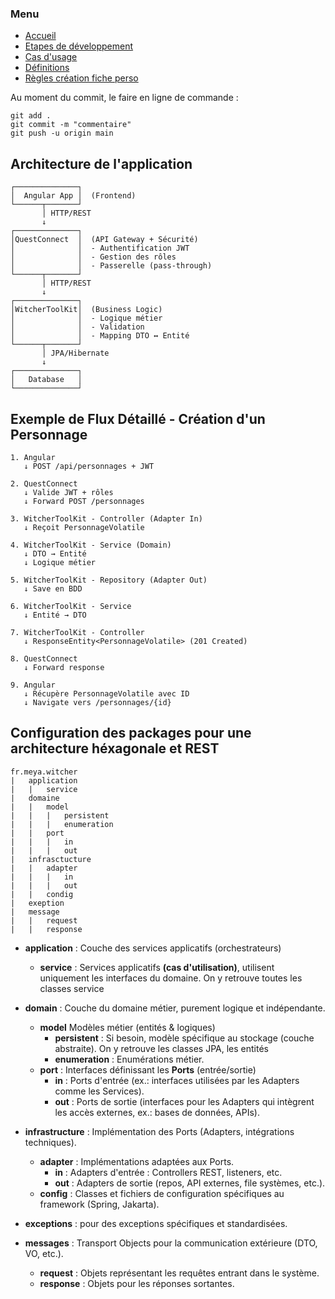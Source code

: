 ### Menu
* [Accueil](_accueil.md)
* [Etapes de développement](_etape_dev.md)
* [Cas d'usage](_uc.md)
* [Définitions](_definition.md)
* [Règles création fiche perso](_creer_fiche_perso.md)

Au moment du commit, le faire en ligne de commande :
````gitexclude
git add .
git commit -m "commentaire"
git push -u origin main
````
## Architecture de l'application
```
┌──────────────┐
│  Angular App │  (Frontend)
└──────┬───────┘
       │ HTTP/REST
       ↓
┌──────────────┐
│QuestConnect  │  (API Gateway + Sécurité)
│              │  - Authentification JWT
│              │  - Gestion des rôles
│              │  - Passerelle (pass-through)
└──────┬───────┘
       │ HTTP/REST
       ↓
┌──────────────┐
│WitcherToolKit│  (Business Logic)
│              │  - Logique métier
│              │  - Validation
│              │  - Mapping DTO ↔ Entité
└──────┬───────┘
       │ JPA/Hibernate
       ↓
┌──────────────┐
│   Database   │
└──────────────┘
```

## Exemple de Flux Détaillé - Création d'un Personnage
```
1. Angular
   ↓ POST /api/personnages + JWT
   
2. QuestConnect
   ↓ Valide JWT + rôles
   ↓ Forward POST /personnages
   
3. WitcherToolKit - Controller (Adapter In)
   ↓ Reçoit PersonnageVolatile
   
4. WitcherToolKit - Service (Domain)
   ↓ DTO → Entité
   ↓ Logique métier
   
5. WitcherToolKit - Repository (Adapter Out)
   ↓ Save en BDD
   
6. WitcherToolKit - Service
   ↓ Entité → DTO
   
7. WitcherToolKit - Controller
   ↓ ResponseEntity<PersonnageVolatile> (201 Created)
   
8. QuestConnect
   ↓ Forward response
   
9. Angular
   ↓ Récupère PersonnageVolatile avec ID
   ↓ Navigate vers /personnages/{id}
```

## Configuration des packages pour une architecture héxagonale et REST
```
fr.meya.witcher
|	application
|	|	service
|	domaine
|	|	model
|	|	|	persistent
|	|	|	enumeration
|	|	port
|	|	|	in
|	|	|	out
|	infrasctucture
|	|	adapter
|	|	|	in
|	|	|	out
|	|	condig
|	exeption
|	message
|	|	request
|	|	response
```
- **application** : Couche des services applicatifs (orchestrateurs)
    - **service** : Services applicatifs **(cas d'utilisation)**, utilisent uniquement les interfaces du domaine. On y retrouve toutes les classes service

- **domain** : Couche du domaine métier, purement logique et indépendante.
    - **model** Modèles métier (entités & logiques)
        - **persistent** : Si besoin, modèle spécifique au stockage (couche abstraite). On y retrouve les classes JPA, les entités
        - **enumeration** : Enumérations métier.
    - **port** : Interfaces définissant les **Ports** (entrée/sortie)
        - **in** : Ports d'entrée (ex.: interfaces utilisées par les Adapters comme les Services).
        - **out** : Ports de sortie (interfaces pour les Adapters qui intègrent les accès externes, ex.: bases de données, APIs).

- **infrastructure** : Implémentation des Ports (Adapters, intégrations techniques).
    - **adapter** : Implémentations adaptées aux Ports.
        - **in** : Adapters d'entrée : Controllers REST, listeners, etc.
        - **out** : Adapters de sortie (repos, API externes, file systèmes, etc.).
    - **config** : Classes et fichiers de configuration spécifiques au framework (Spring, Jakarta).

- **exceptions** : pour des exceptions spécifiques et standardisées.

- **messages** : Transport Objects pour la communication extérieure (DTO, VO, etc.).
    - **request** : Objets représentant les requêtes entrant dans le système.
    - **response** : Objets pour les réponses sortantes.
